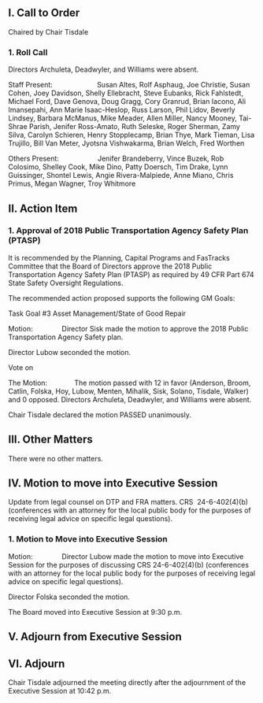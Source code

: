 ## I. Call to Order

Chaired by Chair Tisdale

### 1. Roll Call

Directors Archuleta, Deadwyler, and Williams were absent.

Staff Present:                       Susan Altes, Rolf Asphaug, Joe Christie, Susan Cohen, Joey Davidson, Shelly Ellebracht, Steve Eubanks, Rick Fahlstedt, Michael Ford, Dave Genova, Doug Gragg, Cory Granrud, Brian Iacono, Ali Imansepahi, Ann Marie Isaac-Heslop, Russ Larson, Phil Lidov, Beverly Lindsey, Barbara McManus, Mike Meader, Allen Miller, Nancy Mooney, Tai-Shrae Parish, Jenifer Ross-Amato, Ruth Seleske, Roger Sherman, Zamy Silva, Carolyn Schieren, Henry Stopplecamp, Brian Thye, Mark Tieman, Lisa Trujillo, Bill Van Meter, Jyotsna Vishwakarma, Brian Welch, Fred Worthen

Others Present:                    Jenifer Brandeberry, Vince Buzek, Rob Colosimo, Shelley Cook, Mike Dino, Patty Doersch, Tim Drake, Lynn Guissinger, Shontel Lewis, Angie Rivera-Malpiede, Anne Miano, Chris Primus, Megan Wagner, Troy Whitmore

## II. Action Item

### 1. Approval of 2018 Public Transportation Agency Safety Plan (PTASP)

It is recommended by the Planning, Capital Programs and FasTracks Committee that the Board of Directors approve the 2018 Public Transportation Agency Safety Plan (PTASP) as required by 49 CFR Part 674 State Safety Oversight Regulations.

The recommended action proposed supports the following GM Goals:

Task Goal #3 Asset Management/State of Good Repair

Motion:               Director Sisk made the motion to approve the 2018 Public Transportation Agency Safety plan.

Director Lubow seconded the motion.

Vote on

The Motion:              The motion passed with 12 in favor (Anderson, Broom, Catlin, Folska, Hoy, Lubow, Menten, Mihalik, Sisk, Solano, Tisdale, Walker) and 0 opposed. Directors Archuleta, Deadwyler, and Williams were absent.

Chair Tisdale declared the motion PASSED unanimously.

## III. Other Matters

There were no other matters.

## IV. Motion to move into Executive Session

Update from legal counsel on DTP and FRA matters. CRS  24-6-402(4)(b) (conferences with an attorney for the local public body for the purposes of receiving legal advice on specific legal questions).

### 1. Motion to Move into Executive Session

Motion:               Director Lubow made the motion to move into Executive Session for the purposes of discussing CRS 24-6-402(4)(b) (conferences with an attorney for the local public body for the purposes of receiving legal advice on specific legal questions).

Director Folska seconded the motion.

The Board moved into Executive Session at 9:30 p.m.

## V. Adjourn from Executive Session

## VI. Adjourn

Chair Tisdale adjourned the meeting directly after the adjournment of the Executive Session at 10:42 p.m.